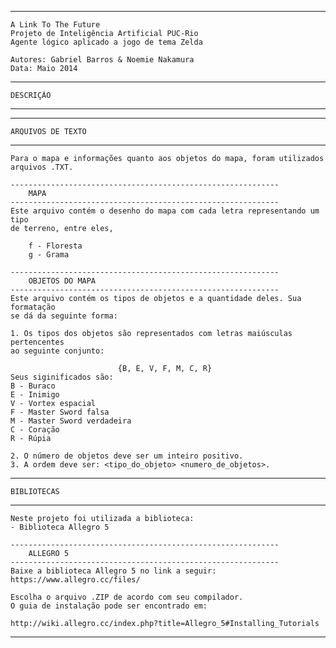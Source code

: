--------------------------------------------------------------------------------	
	A Link To The Future
	Projeto de Inteligência Artificial PUC-Rio
	Agente lógico aplicado a jogo de tema Zelda 
	
	Autores: Gabriel Barros & Noemie Nakamura
	Data: Maio 2014
--------------------------------------------------------------------------------
	DESCRIÇÃO
--------------------------------------------------------------------------------			
	
--------------------------------------------------------------------------------
	ARQUIVOS DE TEXTO
--------------------------------------------------------------------------------		
	Para o mapa e informações quanto aos objetos do mapa, foram utilizados
	arquivos .TXT.
	
	------------------------------------------------------------
		MAPA
	------------------------------------------------------------
	Este arquivo contém o desenho do mapa com cada letra representando um tipo
	de terreno, entre eles,
		
		f - Floresta
		g - Grama
	
	------------------------------------------------------------
		OBJETOS DO MAPA
	------------------------------------------------------------
	Este arquivo contém os tipos de objetos e a quantidade deles. Sua formatação
	se dá da seguinte forma:
	
	1. Os tipos dos objetos são representados com letras maiúsculas pertencentes
	ao seguinte conjunto:
		
							{B, E, V, F, M, C, R}
	Seus siginificados são:						
	B - Buraco
	E - Inimigo
	V - Vortex espacial
	F - Master Sword falsa
	M - Master Sword verdadeira
	C - Coração
	R - Rúpia
	
	2. O número de objetos deve ser um inteiro positivo.
	3. A ordem deve ser: <tipo_do_objeto> <numero_de_objetos>.
	
--------------------------------------------------------------------------------
	BIBLIOTECAS
--------------------------------------------------------------------------------		
	Neste projeto foi utilizada a biblioteca:
	- Biblioteca Allegro 5 

	------------------------------------------------------------
		ALLEGRO 5
	------------------------------------------------------------
	Baixe a biblioteca Allegro 5 no link a seguir:
	https://www.allegro.cc/files/
	
	Escolha o arquivo .ZIP de acordo com seu compilador.
	O guia de instalação pode ser encontrado em:
	
	http://wiki.allegro.cc/index.php?title=Allegro_5#Installing_Tutorials
--------------------------------------------------------------------------------
	
